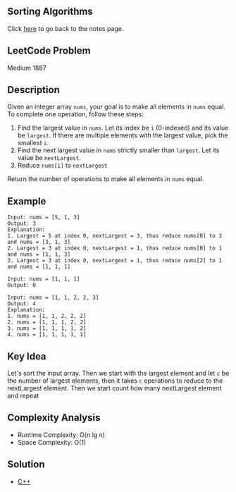 ## Sorting Algorithms
Click [here](../notes.md) to go back to the notes page.

## LeetCode Problem
Medium 1887

## Description
Given an integer array `nums`, your goal is to make all elements in `nums` equal. To complete one operation, follow these steps:
1. Find the largest value in `nums`. Let its index be `i` (0-indexed) and its value be `largest`. If there are multiple elements with the largest value, pick the smallest `i`.
2. Find the next largest value in `nums` strictly smaller than `largest`. Let its value be `nextLargest`.
3. Reduce `nums[i]` to `nextLargest`

Return the number of operations to make all elements in `nums` equal.

## Example
```
Input: nums = [5, 1, 3]
Output: 3
Explanation:
1. Largest = 5 at index 0, nextLargest = 3, thus reduce nums[0] to 3 and nums = [3, 1, 3]
2. Largest = 3 at index 0, nextLargest = 1, thus reduce nums[0] to 1 and nums = [1, 1, 3]
3. Largest = 3 at index 0, nextLargest = 1, thus reduce nums[2] to 1 and nums = [1, 1, 1]

Input: nums = [1, 1, 1]
Output: 0

Input: nums = [1, 1, 2, 2, 3]
Output: 4
Explanation:
1. nums = [1, 1, 2, 2, 2]
2. nums = [1, 1, 1, 2, 2]
3. nums = [1, 1, 1, 1, 2]
4. nums = [1, 1, 1, 1, 1]
```

## Key Idea
Let's sort the input array. Then we start with the largest element and let `c` be the number of largest elements, then it takes `c` operations to reduce to the nextLargest element. Then we start count how many nextLargest element and repeat

## Complexity Analysis
- Runtime Complexity: O(n lg n)
- Space Complexity: O(1)

## Solution
- [C++](solution.cpp)
